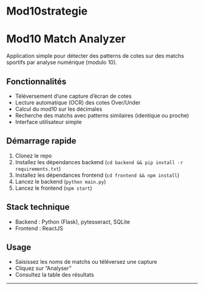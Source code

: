 # Mod10strategie

# Mod10 Match Analyzer

Application simple pour détecter des patterns de cotes sur des matchs sportifs par analyse numérique (modulo 10).

## Fonctionnalités

- Téléversement d’une capture d’écran de cotes
- Lecture automatique (OCR) des cotes Over/Under
- Calcul du mod10 sur les décimales
- Recherche des matchs avec patterns similaires (identique ou proche)
- Interface utilisateur simple

## Démarrage rapide

1. Clonez le repo
2. Installez les dépendances backend (`cd backend && pip install -r requirements.txt`)
3. Installez les dépendances frontend (`cd frontend && npm install`)
4. Lancez le backend (`python main.py`)
5. Lancez le frontend (`npm start`)

## Stack technique

- Backend : Python (Flask), pytesseract, SQLite
- Frontend : ReactJS

## Usage

- Saisissez les noms de matchs ou téléversez une capture
- Cliquez sur “Analyser”
- Consultez la table des résultats

---
